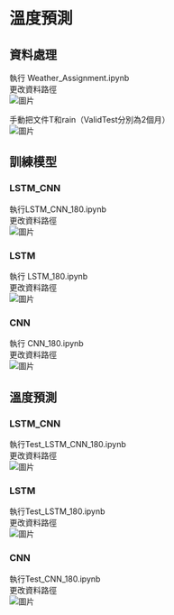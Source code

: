 # 溫度預測
## 資料處理
執行 Weather_Assignment.ipynb  
更改資料路徑  
![圖片](https://user-images.githubusercontent.com/93694868/173801199-6d75b037-8730-476c-8813-a0a52629c3ec.png)


手動把文件T和rain（ValidTest分別為2個月）  
![圖片](https://user-images.githubusercontent.com/93694868/173801891-b95ce97d-d4d2-40fd-8cec-c17ea851f10b.png)  
## 訓練模型
###  LSTM_CNN
執行LSTM_CNN_180.ipynb  
更改資料路徑  
![圖片](https://user-images.githubusercontent.com/93694868/173803480-4c0f85e7-7b5c-49b9-865e-bb6dd568b6d7.png)
###  LSTM
執行 LSTM_180.ipynb  
更改資料路徑  
![圖片](https://user-images.githubusercontent.com/93694868/173802806-eb7f6990-2a73-4de2-ad51-09512737c935.png)
###  CNN
執行 CNN_180.ipynb  
更改資料路徑  
![圖片](https://user-images.githubusercontent.com/93694868/173803167-d651478e-4d2f-41f3-a6d7-1e7411c55641.png)

## 溫度預測
###  LSTM_CNN  
執行Test_LSTM_CNN_180.ipynb  
更改資料路徑   
![圖片](https://user-images.githubusercontent.com/93694868/173803817-6e4a7fdf-4b4e-4f53-95ea-0b9829d62a96.png)  
###  LSTM
執行Test_LSTM_180.ipynb  
更改資料路徑  
![圖片](https://user-images.githubusercontent.com/93694868/173804113-9566c531-bbb3-4604-9a67-88d4da667622.png)  
###  CNN  
執行Test_CNN_180.ipynb  
更改資料路徑   
![圖片](https://user-images.githubusercontent.com/93694868/173804271-ba291249-64a6-4be0-b295-96d25f751a14.png)  

